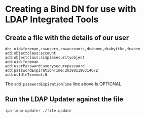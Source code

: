 # Creating a Bind DN for use with LDAP Integrated Tools

## Create a file with the details of our user

```
dn: uid=foreman,cn=users,cn=accounts,dc=home,dc=byitkc,dc=com
add:objectclass:account
add:objectclass:simplesecurityobject
add:uid:foreman
add:userPassword:averysecurepassword
add:passwordExpirationTime:20380119031407Z
add:nsIdleTimeout:0
```

The ```add:passwordExpirationTime``` line above is OPTIONAL

## Run the LDAP Updater against the file

```ipa-ldap-updater ./file.update```